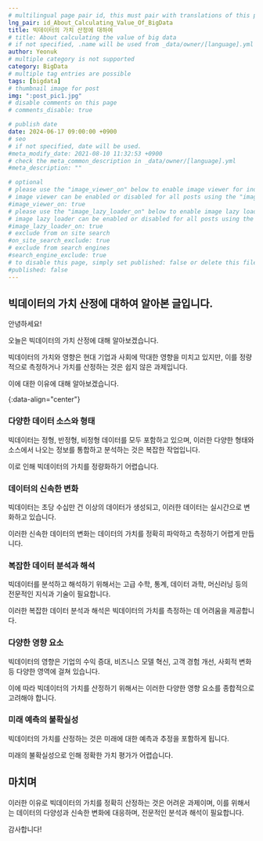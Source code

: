 ```yaml
---
# multilingual page pair id, this must pair with translations of this page. (This name must be unique)
lng_pair: id_About_Calculating_Value_Of_BigData
title: 빅데이터의 가치 산정에 대하여
# title: About calculating the value of big data
# if not specified, .name will be used from _data/owner/[language].yml
author: Yeonuk
# multiple category is not supported
category: BigData
# multiple tag entries are possible
tags: [bigdata]
# thumbnail image for post
img: ":post_pic1.jpg"
# disable comments on this page
# comments_disable: true

# publish date
date: 2024-06-17 09:00:00 +0900
# seo
# if not specified, date will be used.
#meta_modify_date: 2021-08-10 11:32:53 +0900
# check the meta_common_description in _data/owner/[language].yml
#meta_description: ""

# optional
# please use the "image_viewer_on" below to enable image viewer for individual pages or posts (_posts/ or [language]/_posts folders).
# image viewer can be enabled or disabled for all posts using the "image_viewer_posts: true" setting in _data/conf/main.yml.
#image_viewer_on: true
# please use the "image_lazy_loader_on" below to enable image lazy loader for individual pages or posts (_posts/ or [language]/_posts folders).
# image lazy loader can be enabled or disabled for all posts using the "image_lazy_loader_posts: true" setting in _data/conf/main.yml.
#image_lazy_loader_on: true
# exclude from on site search
#on_site_search_exclude: true
# exclude from search engines
#search_engine_exclude: true
# to disable this page, simply set published: false or delete this file
#published: false
---
```


<!-- outline-start -->

## 빅데이터의 가치 산정에 대하여 알아본 글입니다.

안녕하세요!

오늘은 빅데이터의 가치 산정에 대해 알아보겠습니다.

빅데이터의 가치와 영향은 현대 기업과 사회에 막대한 영향을 미치고 있지만, 이를 정량적으로 측정하거나 가치를 산정하는 것은 쉽지 않은 과제입니다.

이에 대한 이유에 대해 알아보겠습니다.

{:data-align="center"}

<!-- outline-end -->

### 다양한 데이터 소스와 형태

빅데이터는 정형, 반정형, 비정형 데이터를 모두 포함하고 있으며, 이러한 다양한 형태와 소스에서 나오는 정보를 통합하고 분석하는 것은 복잡한 작업입니다.

이로 인해 빅데이터의 가치를 정량화하기 어렵습니다.

### 데이터의 신속한 변화

빅데이터는 초당 수십만 건 이상의 데이터가 생성되고, 이러한 데이터는 실시간으로 변화하고 있습니다.

이러한 신속한 데이터의 변화는 데이터의 가치를 정확히 파악하고 측정하기 어렵게 만듭니다.

### 복잡한 데이터 분석과 해석

빅데이터를 분석하고 해석하기 위해서는 고급 수학, 통계, 데이터 과학, 머신러닝 등의 전문적인 지식과 기술이 필요합니다.

이러한 복잡한 데이터 분석과 해석은 빅데이터의 가치를 측정하는 데 어려움을 제공합니다.

### 다양한 영향 요소

빅데이터의 영향은 기업의 수익 증대, 비즈니스 모델 혁신, 고객 경험 개선, 사회적 변화 등 다양한 영역에 걸쳐 있습니다.

이에 따라 빅데이터의 가치를 산정하기 위해서는 이러한 다양한 영향 요소를 종합적으로 고려해야 합니다.

### 미래 예측의 불확실성

빅데이터의 가치를 산정하는 것은 미래에 대한 예측과 추정을 포함하게 됩니다.

미래의 불확실성으로 인해 정확한 가치 평가가 어렵습니다.

## 마치며

이러한 이유로 빅데이터의 가치를 정확히 산정하는 것은 어려운 과제이며, 이를 위해서는 데이터의 다양성과 신속한 변화에 대응하며, 전문적인 분석과 해석이 필요합니다.

감사합니다!
